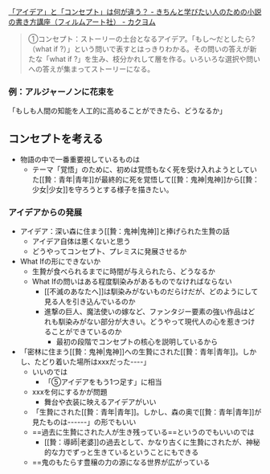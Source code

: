 [「アイデア」と「コンセプト」は何が違う？ - きちんと学びたい人のための小説の書き方講座（フィルムアート社） - カクヨム](https://kakuyomu.jp/works/1177354055193794270/episodes/16816700426693013456)
>①コンセプト：ストーリーの土台となるアイデア。「もし〜だとしたら?（what if ?）」という問いで表すとはっきりわかる。その問いの答えが新たな「what if ?」を生み、枝分かれして層を作る。いろいろな選択や問いへの答えが集まってストーリーになる。

### 例：アルジャーノンに花束を
「もしも人間の知能を人工的に高めることができたら、どうなるか」
## コンセプトを考える
- 物語の中で一番重要視しているものは
	- テーマ「覚悟」のために、初めは覚悟もなく死を受け入れようとしていた[[贄：青年|青年]]が最終的に死を覚悟して[[贄：鬼神|鬼神]]から[[贄：少女|少女]]を守ろうとする様子を描きたい。

### アイデアからの発展
- アイデア：深い森に住まう[[贄：鬼神|鬼神]]と捧げられた生贄の話
	- アイデア自体は悪くないと思う
	- どうやってコンセプト、プレミスに発展させるか
- What Ifの形にできないか
	- 生贄が食べられるまでに時間が与えられたら、どうなるか
	- What  Ifの問いはある程度馴染みがあるものでなければならない
		- [[不滅のあなたへ]]は馴染みがないものだらけだが、どのようにして見る人を引き込んでいるのか
		- 進撃の巨人、魔法使いの嫁など、ファンタジー要素の強い作品はどれも馴染みがない部分が大きい。どうやって現代人の心を惹きつけることができているのか
			- 最初の段階でコンセプトの核心を説明しているから
- 「密林に住まう[[贄：鬼神|鬼神]]への生贄にされた[[贄：青年|青年]]。しかし、たどり着いた場所はxxxだった----」
	- いいのでは
		- 「⑤アイデアをもう1つ足す」に相当
	- xxxを何にするかが問題
		- 舞台や衣装に映えるアイデアがいい
	- 「生贄にされた[[贄：青年|青年]]。しかし、森の奥で[[贄：青年|青年]]が見たものは------」の形でもいい
	- ==過去に生贄にされた人が生き残っている==というのでもいいのでは
		- [[贄：導師|老婆]]の過去として、かなり古くに生贄にされたが、神秘的な力でずっと生きているということにもできる
	- ==鬼のもたらす豊穣の力の源になる世界が広がっている
